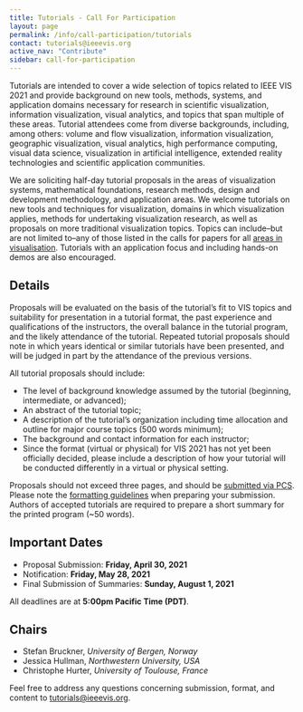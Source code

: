```yaml
---
title: Tutorials - Call For Participation
layout: page
permalink: /info/call-participation/tutorials
contact: tutorials@ieeevis.org
active_nav: "Contribute"
sidebar: call-for-participation
---
```


Tutorials are intended to cover a wide selection of topics related to IEEE VIS 2021 and provide background on new tools, methods, systems, and application domains necessary for research in scientific visualization, information visualization, visual analytics, and topics that span multiple of these areas. Tutorial attendees come from diverse backgrounds, including, among others: volume and flow visualization, information visualization, geographic visualization, visual analytics, high performance computing, visual data science, visualization in artificial intelligence, extended reality technologies and scientific application communities.

We are soliciting half-day tutorial proposals in the areas of visualization systems, mathematical foundations, research methods, design and development methodology, and application areas. We welcome tutorials on new tools and techniques for visualization, domains in which visualization applies, methods for undertaking visualization research, as well as proposals on more traditional visualization topics. Topics can include–but are not limited to–any of those listed in the calls for papers for all [areas in visualisation](year/2021/info/call-participation/call-for-participation). Tutorials with an application focus and including hands-on demos are also encouraged.

## Details

Proposals will be evaluated on the basis of the tutorial’s fit to VIS topics and suitability for presentation in a tutorial format, the past experience and qualifications of the instructors, the overall balance in the tutorial program, and the likely attendance of the tutorial. Repeated tutorial proposals should note in which years identical or similar tutorials have been presented, and will be judged in part by the attendance of the previous versions.

All tutorial proposals should include:

* The level of background knowledge assumed by the tutorial (beginning, intermediate, or advanced);
* An abstract of the tutorial topic;
* A description of the tutorial’s organization including time allocation and outline for major course topics (500 words minimum);
* The background and contact information for each instructor;
* Since the format (virtual or physical) for VIS 2021 has not yet been officially decided, please include a description of how your tutorial will be conducted differently in a virtual or physical setting.

Proposals should not exceed three pages, and should be [submitted via PCS](http://new.precisionconference.com/vgtc/). Please note the [formatting guidelines](http://junctionpublishing.org/vgtc/Tasks/camera.html) when preparing your submission. Authors of accepted tutorials are required to prepare a short summary for the printed program (~50 words).

## Important Dates
* Proposal Submission: **Friday, April 30, 2021**
* Notification: **Friday, May 28, 2021**
* Final Submission of Summaries: **Sunday, August 1, 2021**

All deadlines are at **5:00pm Pacific Time (PDT)**.

## Chairs

* Stefan Bruckner, *University of Bergen, Norway*
* Jessica Hullman, *Northwestern University, USA*
* Christophe Hurter, *University of Toulouse, France*

Feel free to address any questions concerning submission, format, and content to [tutorials@ieeevis.org](mailto:tutorials@ieeevis.org).

